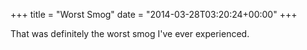 +++
title = "Worst Smog"
date = "2014-03-28T03:20:24+00:00"
+++

That was definitely the worst smog I've ever experienced.
			